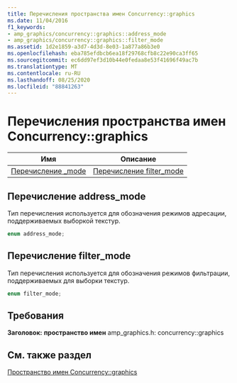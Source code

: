 ```yaml
---
title: Перечисления пространства имен Concurrency::graphics
ms.date: 11/04/2016
f1_keywords:
- amp_graphics/concurrency::graphics::address_mode
- amp_graphics/concurrency::graphics::filter_mode
ms.assetid: 1d2e1859-a3d7-4d3d-8e03-1a877a86b3e0
ms.openlocfilehash: eba785efdbcb6ea18f29768cfb8c22e90ca3ff65
ms.sourcegitcommit: ec6dd97ef3d10b44e0fedaa8e53f41696f49ac7b
ms.translationtype: MT
ms.contentlocale: ru-RU
ms.lasthandoff: 08/25/2020
ms.locfileid: "88841263"
---
```

# <a name="concurrencygraphics-namespace-enums"></a>Перечисления пространства имен Concurrency::graphics

|Имя|Описание|
|-|-|
|[Перечисление _mode](#address_mode)|[Перечисление filter_mode](#filter_mode)|

## <a name="address_mode-enumeration"></a><a name="address_mode"></a> Перечисление address_mode

Тип перечисления используется для обозначения режимов адресации, поддерживаемых выборкой текстур.

```cpp
enum address_mode;
```

## <a name="filter_mode-enumeration"></a><a name="filter_mode"></a> Перечисление filter_mode

Тип перечисления используется для обозначения режимов фильтрации, поддерживаемых для выборки текстур.

```cpp
enum filter_mode;
```

## <a name="requirements"></a>Требования

**Заголовок:** **пространство имен** amp_graphics.h: concurrency::graphics

## <a name="see-also"></a>См. также раздел

[Пространство имен Concurrency::graphics](concurrency-graphics-namespace.md)
